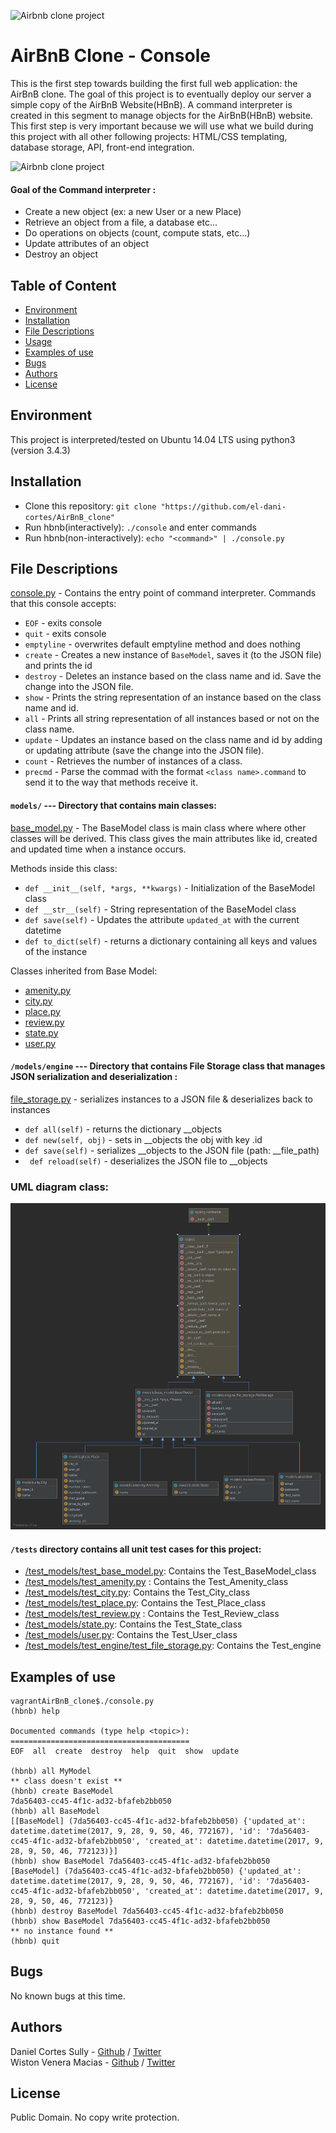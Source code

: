 ![Airbnb clone project](https://i.imgur.com/sftSnOT.png)

# AirBnB Clone - Console
This is the first step towards building the first full web application: the AirBnB clone. The goal of this project is to eventually deploy our server a simple copy of the AirBnB Website(HBnB). A command interpreter is created in this segment to manage objects for the AirBnB(HBnB) website. This first step is very important because we will use what we build during this project with all other following projects: HTML/CSS templating, database storage, API, front-end integration.

![Airbnb clone project](https://i.imgur.com/ovMNyEZ.png)

#### Goal of the Command interpreter :
* Create a new object (ex: a new User or a new Place)
* Retrieve an object from a file, a database etc...
* Do operations on objects (count, compute stats, etc...)
* Update attributes of an object
* Destroy an object

## Table of Content
* [Environment](#environment)
* [Installation](#installation)
* [File Descriptions](#file-descriptions)
* [Usage](#usage)
* [Examples of use](#examples-of-use)
* [Bugs](#bugs)
* [Authors](#authors)
* [License](#license)

## Environment
This project is interpreted/tested on Ubuntu 14.04 LTS using python3 (version 3.4.3)

## Installation
* Clone this repository: `git clone "https://github.com/el-dani-cortes/AirBnB_clone"`
* Run hbnb(interactively): `./console` and enter commands
* Run hbnb(non-interactively): `echo "<command>" | ./console.py`

## File Descriptions
[console.py](console.py) - Contains the entry point of command interpreter. Commands that this console accepts: 

* `EOF` - exits console
* `quit` - exits console
* `emptyline` - overwrites default emptyline method and does nothing
* `create` - Creates a new instance of `BaseModel`, saves it (to the JSON file) and prints the id
* `destroy` - Deletes an instance based on the class name and id. Save the change into the JSON file. 
* `show` - Prints the string representation of an instance based on the class name and id.
* `all` - Prints all string representation of all instances based or not on the class name. 
* `update` - Updates an instance based on the class name and id by adding or updating attribute (save the change into the JSON file). 
* `count` - Retrieves the number of instances of a class.
* `precmd` - Parse the commad with the format `<class name>.command` to send it to the way that methods receive it. 

#### `models/` --- Directory that contains main classes:
[base_model.py](/models/base_model.py) - The BaseModel class is main class  where where other classes will be derived. This class gives the main attributes like id, created and updated time when a instance occurs.

Methods inside this class:
* `def __init__(self, *args, **kwargs)` - Initialization of the BaseModel class
* `def __str__(self)` - String representation of the BaseModel class
* `def save(self)` - Updates the attribute `updated_at` with the current datetime
* `def to_dict(self)` - returns a dictionary containing all keys and values of the instance

Classes inherited from Base Model:
* [amenity.py](/models/amenity.py)
* [city.py](/models/city.py)
* [place.py](/models/place.py)
* [review.py](/models/review.py)
* [state.py](/models/state.py)
* [user.py](/models/user.py)

#### `/models/engine` --- Directory that contains File Storage class that manages JSON serialization and deserialization :
[file_storage.py](/models/engine/file_storage.py) - serializes instances to a JSON file & deserializes back to instances
* `def all(self)` - returns the dictionary __objects
* `def new(self, obj)` - sets in __objects the obj with key <obj class name>.id
* `def save(self)` - serializes __objects to the JSON file (path: __file_path)
* ` def reload(self)` -  deserializes the JSON file to __objects

### UML diagram class:

![Alt text here](Airbnb_UML.svg)

#### `/tests` directory contains all unit test cases for this project:
 * [/test_models/test_base_model.py](/tests/test_models/test_base_model.py): Contains the Test_BaseModel_class 
 * [/test_models/test_amenity.py](/tests/test_models/test_amenity.py) : Contains the Test_Amenity_class
 * [/test_models/test_city.py](/tests/test_models/test_city.py): Contains the Test_City_class
 * [/test_models/test_place.py](/tests/test_models/test_place.py): Contains the Test_Place_class
 * [/test_models/test_review.py](/tests/test_models/test_review.py) : Contains the Test_Review_class
 * [/test_models/state.py](/tests/test_models/test_state.py): Contains
   the Test_State_class
 * [/test_models/user.py](/tests/test_models/test_user.py): Contains
   the Test_User_class
 * [/test_models/test_engine/test_file_storage.py](/tests/test_models/test_engine/test_file_storage.py): Contains the Test_engine


## Examples of use
```
vagrantAirBnB_clone$./console.py
(hbnb) help

Documented commands (type help <topic>):
========================================
EOF  all  create  destroy  help  quit  show  update

(hbnb) all MyModel
** class doesn't exist **
(hbnb) create BaseModel
7da56403-cc45-4f1c-ad32-bfafeb2bb050
(hbnb) all BaseModel
[[BaseModel] (7da56403-cc45-4f1c-ad32-bfafeb2bb050) {'updated_at': datetime.datetime(2017, 9, 28, 9, 50, 46, 772167), 'id': '7da56403-cc45-4f1c-ad32-bfafeb2bb050', 'created_at': datetime.datetime(2017, 9, 28, 9, 50, 46, 772123)}]
(hbnb) show BaseModel 7da56403-cc45-4f1c-ad32-bfafeb2bb050
[BaseModel] (7da56403-cc45-4f1c-ad32-bfafeb2bb050) {'updated_at': datetime.datetime(2017, 9, 28, 9, 50, 46, 772167), 'id': '7da56403-cc45-4f1c-ad32-bfafeb2bb050', 'created_at': datetime.datetime(2017, 9, 28, 9, 50, 46, 772123)}
(hbnb) destroy BaseModel 7da56403-cc45-4f1c-ad32-bfafeb2bb050
(hbnb) show BaseModel 7da56403-cc45-4f1c-ad32-bfafeb2bb050
** no instance found **
(hbnb) quit
```

## Bugs
No known bugs at this time. 

## Authors
Daniel Cortes Sully - [Github](https://github.com/el-dani-cortes) / [Twitter](https://twitter.com/El_Dani_Cortes)  
Wiston Venera Macias - [Github](https://github.com/wisvem) / [Twitter](https://twitter.com/wisvem)

## License
Public Domain. No copy write protection.